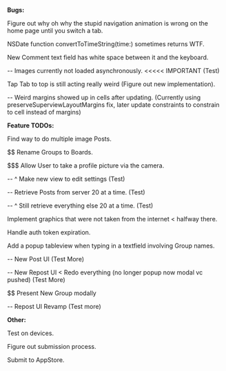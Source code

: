 **Bugs:**

Figure out why oh why the stupid navigation animation is wrong on the home page until you switch a tab.

NSDate function convertToTimeString(time:) sometimes returns WTF.

New Comment text field has white space between it and the keyboard.

-- Images currently not loaded asynchronously. <<<<< IMPORTANT (Test)

Tap Tab to top is still acting really weird (Figure out new implementation).

-- Weird margins showed up in cells after updating. (Currently using preserveSuperviewLayoutMargins fix, later update constraints to constrain to cell instead of margins)

**Feature TODOs:**

Find way to do multiple image Posts.

$$ Rename Groups to Boards.

$$$ Allow User to take a profile picture via the camera.

-- ^ Make new view to edit settings (Test)

-- Retrieve Posts from server 20 at a time. (Test)

-- ^ Still retrieve everything else 20 at a time. (Test)

$$$$ Implement graphics that were not taken from the internet < halfway there.

Handle auth token expiration.

Add a popup tableview when typing in a textfield involving Group names.

-- New Post UI (Test More)

-- New Repost UI < Redo everything (no longer popup now modal vc pushed) (Test More)

$$ Present New Group modally

-- Repost UI Revamp (Test more)

**Other:**

Test on devices.

Figure out submission process.

Submit to AppStore.




